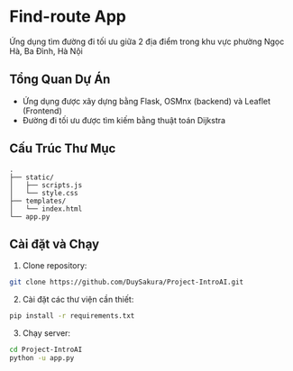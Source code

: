 # Find-route App

Ứng dụng tìm đường đi tối ưu giữa 2 địa điểm trong khu vực phường Ngọc Hà, Ba Đình, Hà Nội

## Tổng Quan Dự Án

- Ứng dụng được xây dựng bằng Flask, OSMnx (backend) và Leaflet (Frontend)
- Đường đi tối ưu được tìm kiếm bằng thuật toán Dijkstra

## Cấu Trúc Thư Mục

```
.
├── static/               
│   ├── scripts.js
│   └── style.css
├── templates/
│   └── index.html
└── app.py
```

## Cài đặt và Chạy

1. Clone repository:
```bash
git clone https://github.com/DuySakura/Project-IntroAI.git
```
2. Cài đặt các thư viện cần thiết:
```bash
pip install -r requirements.txt
```
3. Chạy server:
```bash
cd Project-IntroAI
python -u app.py
```
